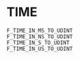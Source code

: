 # TIME

```{toctree}
F_TIME_IN_MS_TO_UDINT
F_TIME_IN_NS_TO_UDINT
F_TIME_IN_S_TO_UDINT
F_TIME_IN_US_TO_UDINT
```
